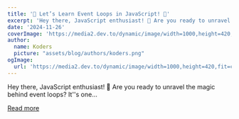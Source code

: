 ```yaml
---
title: '🚀 Let’s Learn Event Loops in JavaScript! 🎡'
excerpt: 'Hey there, JavaScript enthusiast! 👋 Are you ready to unravel the magic behind event loops? It''s one...'
date: '2024-11-26'
coverImage: 'https://media2.dev.to/dynamic/image/width=1000,height=420,fit=cover,gravity=auto,format=auto/https%3A%2F%2Fdev-to-uploads.s3.amazonaws.com%2Fuploads%2Farticles%2Ftcpcnjbezbe89evbwcz4.jpg'
author:
  name: Koders
  picture: "assets/blog/authors/koders.png"
ogImage:
  url: 'https://media2.dev.to/dynamic/image/width=1000,height=420,fit=cover,gravity=auto,format=auto/https%3A%2F%2Fdev-to-uploads.s3.amazonaws.com%2Fuploads%2Farticles%2Ftcpcnjbezbe89evbwcz4.jpg'
---
```


Hey there, JavaScript enthusiast! 👋 Are you ready to unravel the magic behind event loops? It''s one...

[Read more](https://dev.to/jagroop2001/lets-learn-event-loops-in-javascript-26k0)
